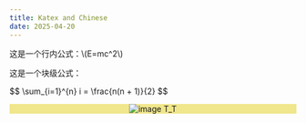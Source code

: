 ```yaml
---
title: Katex and Chinese
date: 2025-04-20
---
```


<html>

<head>
    <meta charset="UTF-8">
    <meta name="viewport" content="width=device-width, initial-scale=1.0">
    <title>GitHub Pages 显示数学公式（KaTeX）</title>
    <link rel="stylesheet" href="https://cdn.jsdelivr.net/npm/katex@0.16.8/dist/katex.min.css"
        integrity="sha384-GvrOXuhMATgEsSwCs4smul74iXGOixntILdUW9XmUC6+HX0sLNAK3q71HotJqlAn" crossorigin="anonymous">
    <script defer src="https://cdn.jsdelivr.net/npm/katex@0.16.8/dist/katex.min.js"
        integrity="sha384-cpW21h6RZv/phavutF+AuVYrr+dA8xD9zs6FwLpaCct6O9ctzYFfFr4dgmgccOTx"
        crossorigin="anonymous"></script>
    <script defer src="https://cdn.jsdelivr.net/npm/katex@0.16.8/dist/contrib/auto-render.min.js"
        integrity="sha384-+VBxd3r6XgURycqtZ117nYw44OOcIax56Z4dCRWbxyPt0Koah1uHoK0o4+/RRE05"
        crossorigin="anonymous" onload="renderMathInElement(document.body);"></script>
</head>

<body>
    这是一个行内公式：\(E=mc^2\)
    <p>这是一个块级公式：</p>
    $$
    \sum_{i=1}^{n} i = \frac{n(n + 1)}{2}
    $$
    <p style="text-align:center; background-color:#F0E68C;">
    <img src="/skills-github-pages/w-ug.png" alt="image T_T" style="max-width:80%; height:auto;" >
    </p>
</body>

</html>
